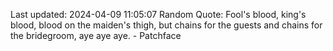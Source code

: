 Last updated: 2024-04-09 11:05:07
Random Quote: Fool's blood, king's blood, blood on the maiden's thigh, but chains for the guests and chains for the bridegroom, aye aye aye.  -  Patchface